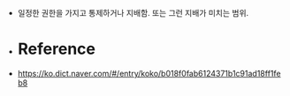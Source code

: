 - 일정한 권한을 가지고 통제하거나 지배함. 또는 그런 지배가 미치는 범위.
- # Reference
- https://ko.dict.naver.com/#/entry/koko/b018f0fab6124371b1c91ad18ff1feb8